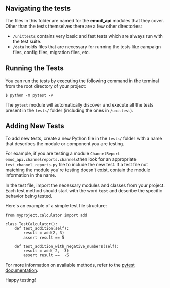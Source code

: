 ## Navigating the tests

The files in this folder are named for the **emod_api** modules that they cover. Other than the tests themselves there are a few other directories:

 - `/unittests` contains very basic and fast tests which are always run with the test suite. 
 - `/data` holds files that are necessary for running the tests like campaign files, config files, migration files, etc.

## Running the Tests

You can run the tests by executing the following command in the terminal from the root directory of your project:

`$ python -m pytest -v`

The `pytest` module will automatically discover and execute all the tests present in the `tests/` folder (including the ones in `/unittest`).

## Adding New Tests

To add new tests, create a new Python file in the `tests/` folder with a name that describes the module or component you are testing. 

For example, if you are testing a module `ChannelReport` `emod_api.channelreports.channels`then look for an appropriate `test_channel_reports.py` file to include the new test. If a test file not matching the module you're testing doesn't exist, contain the module information in the name.

In the test file, import the necessary modules and classes from your project. Each test method should start with the word `test` and describe the specific behavior being tested.

Here's an example of a simple test file structure:

```
from myproject.calculator import add

class TestCalculator():
    def test_addition(self):
        result = add(2, 3)
        assert result == 5

    def test_addition_with_negative_numbers(self):
        result = add(-2, -3)
        assert result ==  -5
```

For more information on available methods, refer to the [pytest documentation](https://docs.pytest.org/en/stable/).

Happy testing!
